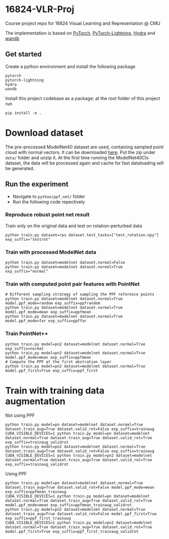 # 16824-VLR-Proj
Course project repo for 16824 Visual Learning and Representation @ CMU

The implementation is based on [PyTorch](https://pytorch.org/), [PyTorch-Lightning](https://www.pytorchlightning.ai/), [Hydra](https://hydra.cc/docs/intro/) and [wandb](https://docs.wandb.ai/)

## Get started

Create a python environment and install the following package
```
pytorch
pytorch-lightning
hydra
wandb
```

Install this project codebase as a package: at the root folder of this project run
```
pip install -e .
```

# Download dataset

The pre-processed ModelNet40 dataset are used, containing sampled point cloud with normal vectors. It can be downloaded [here](https://shapenet.cs.stanford.edu/media/modelnet40_normal_resampled.zip). Put the zip under `data/` folder and unzip it. At the first time running the ModelNet40Cls dataset, the data will be processed again and cache for fast dataloading will be generated. 

## Run the experiment

* Navigate to `python/ppf_net/` folder
* Run the following code repectively

### Reproduce robust point net result

Train only on the original data and test on rotation-perturbed data
```
python train.py dataset=rps dataset.test_tasks=["test_rotation.npy"] exp_suffix="testrot"
```

### Train with processed ModelNet data

```
python train.py dataset=modelnet dataset.normal=False 
python train.py dataset=modelnet dataset.normal=True exp_suffix="normal"
```

### Train with computed point pair features with PointNet

```
# Different sampling strategy of sampling the PPF reference points
python train.py dataset=modelnet dataset.normal=True model.ppf_mode=random exp_suffix=ppfrandom
python train.py dataset=modelnet dataset.normal=True model.ppf_mode=mean exp_suffix=ppfmean
python train.py dataset=modelnet dataset.normal=True model.ppf_mode=far exp_suffix=ppffar
```

### Train PointNet++

```
python train.py model=pn2 dataset=modelnet dataset.normal=True exp_suffix=normal
python train.py model=pn2 dataset=modelnet dataset.normal=True model.ppf_mode=mean exp_suffix=ppfmean
# Compute the PPF at the first abstration layer
python train.py model=pn2 dataset=modelnet dataset.normal=True model.ppf_first=True exp_suffix=ppf_first
```

# Train with training data augmentation

Not using PPF
```
python train.py model=pn dataset=modelnet dataset.normal=True dataset.train_aug=True dataset.valid_rot=False exp_suffix=trainaug
CUDA_VISIBLE_DEVICES=1 python train.py model=pn dataset=modelnet dataset.normal=True dataset.train_aug=True dataset.valid_rot=True exp_suffix=trainaug_validrot
python train.py model=pn2 dataset=modelnet dataset.normal=True dataset.train_aug=True dataset.valid_rot=False exp_suffix=trainaug
CUDA_VISIBLE_DEVICES=1 python train.py model=pn2 dataset=modelnet dataset.normal=True dataset.train_aug=True dataset.valid_rot=True exp_suffix=trainaug_validrot
```

Using PPF
```
python train.py model=pn dataset=modelnet dataset.normal=True dataset.train_aug=True dataset.valid_rot=False model.ppf_mode=mean exp_suffix=ppfmean_trainaug
CUDA_VISIBLE_DEVICES=1 python train.py model=pn dataset=modelnet dataset.normal=True dataset.train_aug=True dataset.valid_rot=True model.ppf_mode=mean exp_suffix=ppfmean_trainaug_validrot
python train.py model=pn2 dataset=modelnet dataset.normal=True dataset.train_aug=True dataset.valid_rot=False model.ppf_first=True exp_suffix=ppf_first_trainaug
CUDA_VISIBLE_DEVICES=1 python train.py model=pn2 dataset=modelnet dataset.normal=True dataset.train_aug=True dataset.valid_rot=True model.ppf_first=True exp_suffix=ppf_first_trainaug_validrot
```